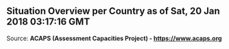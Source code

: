 ## Situation Overview per Country as of Sat, 20 Jan 2018 03:17:16 GMT

Source: **ACAPS (Assessment Capacities Project) - https://www.acaps.org**
